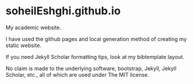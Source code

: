 # soheilEshghi.github.io

My academic website.

I have used the github pages and local generation method of creating my static website.

If you need Jekyll Scholar formatting tips, look at my bibtemplate layout.

No claim is made to the underlying software, bootstrap, Jekyll, Jekyll Scholar, etc., all of which are used under The MIT license.
